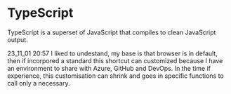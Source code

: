 # TypeScript
TypeScript is a superset of JavaScript that compiles to clean JavaScript output.

23_11_01 20:57 I liked to undestand, my base is that browser is in default, then if incorpored a standard this shortcut can customized because I have an environment to share 
with Azure, GitHub and DevOps.
In the time if experience, this customisation can shrink and goes in specific functions to call only a necessary. 


